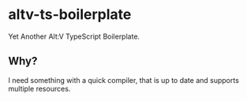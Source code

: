 # altv-ts-boilerplate
Yet Another Alt:V TypeScript Boilerplate.

## Why?
I need something with a quick compiler, that is up to date and supports multiple resources.